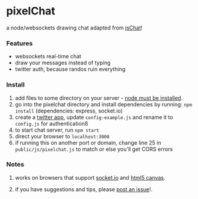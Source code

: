 pixelChat
=========

a node/websockets drawing chat adapted from [jsChat](http://github.com/jennschiffer/jschat)!

### Features
* websockets real-time chat
* draw your messages instead of typing
* twitter auth, because randos ruin everything

### Install

1. add files to some directory on your server - [node must be installed](http://nodejs.org/download/).
2. go into the pixelchat directory and install dependencies by running: <code>npm install</code> (dependencies: express, socket.io)
3. create a [twitter app](http://apps.twitter.com/), update `config-example.js` and rename it to `config.js` for authenticationß
4. to start chat server, run <code>npm start</code>
5. direct your browser to <code>localhost:3000</code>
6. if running this on another port or domain, change line 25 in `public/js/pixelchat.js` to match or else you'll get CORS errors

### Notes 

1. works on browsers that support [socket.io](http://socket.io/#browser-support) and [html5 canvas](http://caniuse.com/canvas).

2. if you have suggestions and tips, please [post an issue](https://github.com/jennschiffer/pixelChat/issues)!. 
